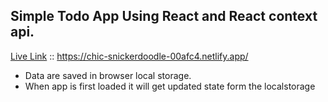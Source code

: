 

## Simple Todo App Using React and React context api.

[Live Link](https://chic-snickerdoodle-00afc4.netlify.app/) :: https://chic-snickerdoodle-00afc4.netlify.app/

- Data are saved in browser local storage.
- When app is first loaded it will get updated state form the localstorage